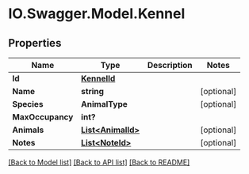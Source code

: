 # IO.Swagger.Model.Kennel
## Properties

Name | Type | Description | Notes
------------ | ------------- | ------------- | -------------
**Id** | [**KennelId**](KennelId.md) |  | 
**Name** | **string** |  | [optional] 
**Species** | **AnimalType** |  | [optional] 
**MaxOccupancy** | **int?** |  | 
**Animals** | [**List&lt;AnimalId&gt;**](AnimalId.md) |  | [optional] 
**Notes** | [**List&lt;NoteId&gt;**](NoteId.md) |  | [optional] 

[[Back to Model list]](../README.md#documentation-for-models) [[Back to API list]](../README.md#documentation-for-api-endpoints) [[Back to README]](../README.md)


